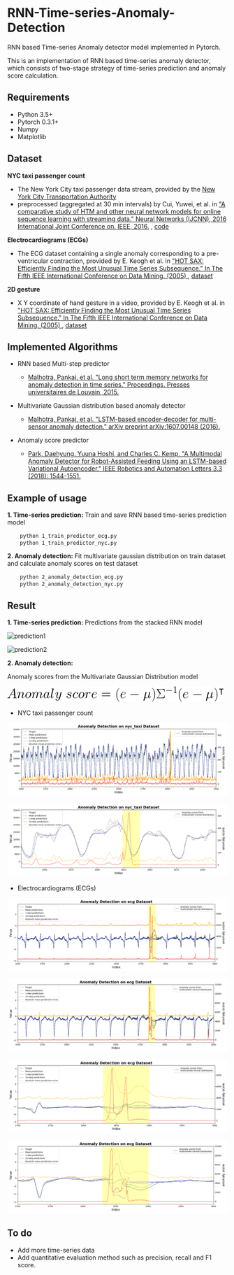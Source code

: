 # RNN-Time-series-Anomaly-Detection
RNN based Time-series Anomaly detector model implemented in Pytorch.

This is an implementation of RNN based time-series anomaly detector, which consists of two-stage strategy of time-series prediction and anomaly score calculation.


## Requirements
* Python 3.5+
* Pytorch 0.3.1+
* Numpy
* Matplotlib

## Dataset
__NYC taxi passenger count__
 * The New York City taxi passenger data stream, provided by the [New
York City Transportation Authority](http://www.nyc.gov/html/tlc/html/about/trip_record_data.shtml )
 * preprocessed (aggregated at 30 min intervals) by Cui, Yuwei, et al. in ["A comparative study of HTM and other neural network models for online sequence learning with streaming data." Neural Networks (IJCNN), 2016 International Joint Conference on. IEEE, 2016.](http://ieeexplore.ieee.org/abstract/document/7727380/)
  , [code](https://github.com/numenta/htmresearch/tree/master/projects/sequence_prediction)

__Electrocardiograms (ECGs)__
 * The ECG dataset containing a single anomaly corresponding to a pre-ventricular contraction, provided by E. Keogh et al. in
["HOT SAX: Efficiently Finding the Most Unusual Time Series Subsequence." In The Fifth IEEE International Conference on Data Mining. (2005)
](http://ieeexplore.ieee.org/abstract/document/1565683/)
  , [dataset](http://www.cs.ucr.edu/~eamonn/discords/)

__2D gesture__
 * X Y coordinate of hand gesture in a video, provided by E. Keogh et al. in
["HOT SAX: Efficiently Finding the Most Unusual Time Series Subsequence." In The Fifth IEEE International Conference on Data Mining. (2005)
](http://ieeexplore.ieee.org/abstract/document/1565683/)
  , [dataset](http://www.cs.ucr.edu/~eamonn/discords/)

## Implemented Algorithms
* RNN based Multi-step predictor
  - [Malhotra, Pankaj, et al. "Long short term memory networks for anomaly detection in time series." Proceedings. Presses universitaires de Louvain, 2015.](https://www.elen.ucl.ac.be/Proceedings/esann/esannpdf/es2015-56.pdf)


* Multivariate Gaussian distribution based anomaly detector
  - [Malhotra, Pankaj, et al. "LSTM-based encoder-decoder for multi-sensor anomaly detection." arXiv preprint arXiv:1607.00148 (2016).](https://arxiv.org/pdf/1607.00148.pdf)

* Anomaly score predictor
  - [Park, Daehyung, Yuuna Hoshi, and Charles C. Kemp. "A Multimodal Anomaly Detector for Robot-Assisted Feeding Using an LSTM-based Variational Autoencoder." IEEE Robotics and Automation Letters 3.3 (2018): 1544-1551.](https://arxiv.org/pdf/1711.00614.pdf)



## Example of usage
__1. Time-series prediction:__
Train and save RNN based time-series prediction model
```
    python 1_train_predictor_ecg.py
    python 1_train_predictor_nyc.py
```
__2. Anomaly detection:__
Fit multivariate gaussian distribution on train dataset and
calculate anomaly scores on test dataset
```
    python 2_anomaly_detection_ecg.py
    python 2_anomaly_detection_nyc.py
```
## Result
__1. Time-series prediction:__
Predictions from the stacked RNN model

![prediction1](./fig/prediction_nyc_taxi.gif)


![prediction2](./fig/prediction_ecg.gif)

__2. Anomaly detection:__

Anomaly scores from the Multivariate Gaussian Distribution model

![equation1](./fig/equation1.gif)

* NYC taxi passenger count

![scores1](./fig/scores_nyc_taxi.png)

![scores2](./fig/scores_nyc_taxi_magnified.png)

* Electrocardiograms (ECGs)

![scores3](./fig/scores_ecg1.png)

![scores4](./fig/scores_ecg2.png)

![scores5](./fig/scores_ecg1_magnified.png)

![scores6](./fig/scores_ecg2_magnified.png)


## To do
* Add more time-series data
* Add quantitative evaluation method such as precision, recall and F1 score.



